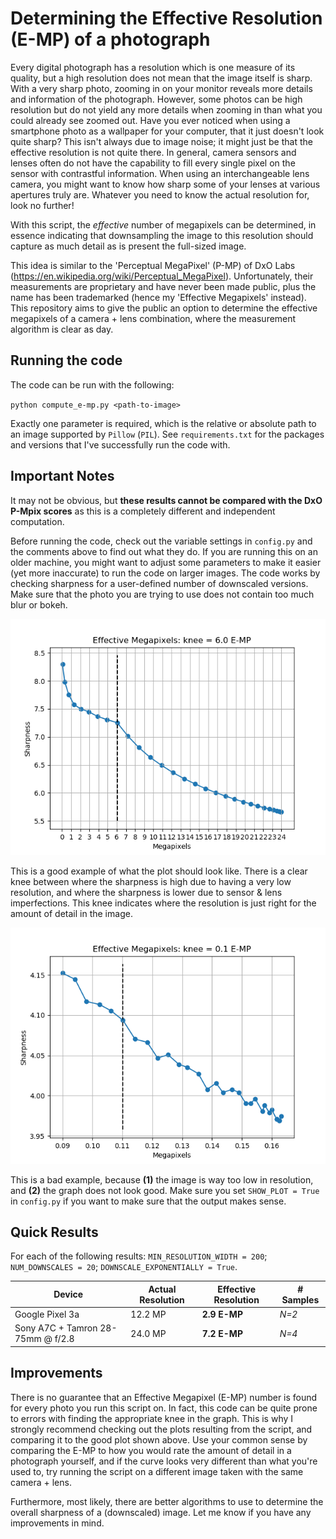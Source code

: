 # Determining the Effective Resolution (E-MP) of a photograph

Every digital photograph has a resolution which is one measure of its quality, but a high resolution does not mean that the image itself is sharp. With a very sharp photo, zooming in on your monitor reveals more details and information of the photograph. However, some photos can be high resolution but do not yield any more details when zooming in than what you could already see zoomed out. Have you ever noticed when using a smartphone photo as a wallpaper for your computer, that it just doesn't look quite sharp? This isn't always due to image noise; it might just be that the effective resolution is not quite there. In general, camera sensors and lenses often do not have the capability to fill every single pixel on the sensor with contrastful information. When using an interchangeable lens camera, you might want to know how sharp some of your lenses at various apertures truly are. Whatever you need to know the actual resolution for, look no further!

With this script, the <i>effective</i> number of megapixels can be determined, in essence indicating that downsampling the image to this resolution should capture as much detail as is present the full-sized image.

This idea is similar to the 'Perceptual MegaPixel' (P-MP) of DxO Labs (https://en.wikipedia.org/wiki/Perceptual_MegaPixel). Unfortunately, their measurements are proprietary and have never been made public, plus the name has been trademarked (hence my 'Effective Megapixels' instead). This repository aims to give the public an option to determine the effective megapixels of a camera + lens combination, where the measurement algorithm is clear as day.


## Running the code

The code can be run with the following:

`python compute_e-mp.py <path-to-image>`

Exactly one parameter is required, which is the relative or absolute path to an image supported by `Pillow` (`PIL`). See `requirements.txt` for the packages and versions that I've successfully run the code with.


## Important Notes

It may not be obvious, but **these results cannot be compared with the DxO P-Mpix scores** as this is a completely different and independent computation.

Before running the code, check out the variable settings in `config.py` and the comments above to find out what they do. If you are running this on an older machine, you might want to adjust some parameters to make it easier (yet more inaccurate) to run the code on larger images. The code works by checking sharpness for a user-defined number of downscaled versions. Make sure that the photo you are trying to use does not contain too much blur or bokeh.

![Good plot](./examples/good_plot.png "This is a good plot.")

This is a good example of what the plot should look like. There is a clear knee between where the sharpness is high due to having a very low resolution, and where the sharpness is lower due to sensor & lens imperfections. This knee indicates where the resolution is just right for the amount of detail in the image.

![Bad plot](./examples/bad_plot.png "This is a bad plot.")

This is a bad example, because **(1)** the image is way too low in resolution, and **(2)** the graph does not look good. Make sure you set `SHOW_PLOT = True` in `config.py` if you want to make sure that the output makes sense.


## Quick Results

For each of the following results: `MIN_RESOLUTION_WIDTH = 200`; `NUM_DOWNSCALES = 20`; `DOWNSCALE_EXPONENTIALLY = True`.

| Device                            | Actual Resolution | Effective Resolution | # Samples |
| --------------------------------- | ----------------- | -------------------- | --------- |
| Google Pixel 3a                   | 12.2 MP           | **2.9 E-MP**         | *N=2*     |
| Sony A7C + Tamron 28-75mm @ f/2.8 | 24.0 MP           | **7.2 E-MP**         | *N=4*     |


## Improvements

There is no guarantee that an Effective Megapixel (E-MP) number is found for every photo you run this script on. In fact, this code can be quite prone to errors with finding the appropriate knee in the graph. This is why I strongly recommend checking out the plots resulting from the script, and comparing it to the good plot shown above. Use your common sense by comparing the E-MP to how you would rate the amount of detail in a photograph yourself, and if the curve looks very different than what you're used to, try running the script on a different image taken with the same camera + lens.

Furthermore, most likely, there are better algorithms to use to determine the overall sharpness of a (downscaled) image. Let me know if you have any improvements in mind.
